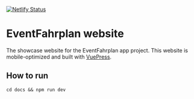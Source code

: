 [![Netlify Status](https://api.netlify.com/api/v1/badges/16bfa9e4-9fb2-4411-823e-2db81013d6cd/deploy-status)](https://app.netlify.com/sites/eventfahrplan/deploys)

# EventFahrplan website

The showcase website for the EventFahrplan app project.
This website is mobile-optimized and built with [VuePress](https://vuepress.vuejs.org).

## How to run

```
cd docs && npm run dev
```
